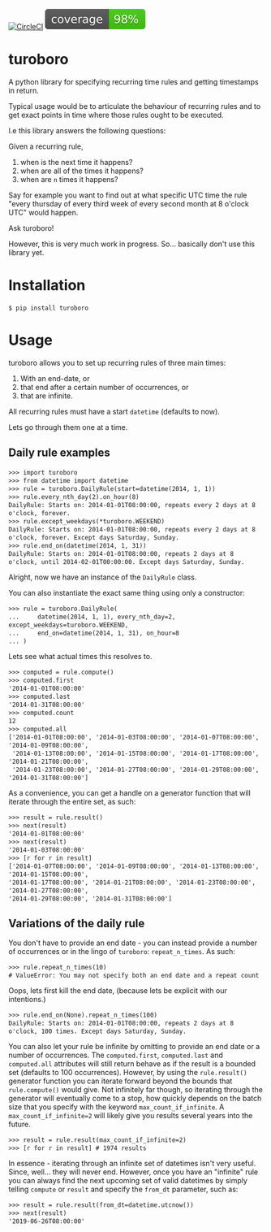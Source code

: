 [![CircleCI](https://circleci.com/gh/pellepim/turoboro.svg?style=shield)](https://circleci.com/gh/pellepim/turoboro)
![Code coverage](coverage.svg "Code coverage")
# turoboro
A python library for specifying recurring time rules and getting timestamps in return.

Typical usage would be to articulate the behaviour of recurring rules and to get exact points
in time where those rules ought to be executed.

I.e this library answers the following questions: 

Given a recurring rule,

1. when is the next time it happens?
2. when are all of the times it happens?
3. when are `n` times it happens?

Say for example you want to find out at what specific UTC time the rule "every thursday of every
third week of every second month at 8 o'clock UTC" would happen.

Ask turoboro! 

However, this is very much work in progress. So... basically don't use this library yet.

# Installation

    $ pip install turoboro
    
# Usage

turoboro allows you to set up recurring rules of three main times:

1. With an end-date, or
2. that end after a certain number of occurrences, or
3. that are infinite.

All recurring rules must have a start `datetime` (defaults to now).

Lets go through them one at a time.

## Daily rule examples

    >>> import turoboro
    >>> from datetime import datetime
    >>> rule = turoboro.DailyRule(start=datetime(2014, 1, 1))
    >>> rule.every_nth_day(2).on_hour(8)
    DailyRule: Starts on: 2014-01-01T08:00:00, repeats every 2 days at 8 o'clock, forever.
    >>> rule.except_weekdays(*turoboro.WEEKEND)
    DailyRule: Starts on: 2014-01-01T08:00:00, repeats every 2 days at 8 o'clock, forever. Except days Saturday, Sunday.
    >>> rule.end_on(datetime(2014, 1, 31))
    DailyRule: Starts on: 2014-01-01T08:00:00, repeats 2 days at 8 o'clock, until 2014-02-01T00:00:00. Except days Saturday, Sunday. 
    
Alright, now we have an instance of the `DailyRule` class.

You can also instantiate the exact same thing using only a constructor:

    >>> rule = turoboro.DailyRule(
    ...     datetime(2014, 1, 1), every_nth_day=2, except_weekdays=turoboro.WEEKEND,
    ...     end_on=datetime(2014, 1, 31), on_hour=8
    ... )

Lets see what actual times this resolves to.

    >>> computed = rule.compute()
    >>> computed.first
    '2014-01-01T08:00:00'
    >>> computed.last
    '2014-01-31T08:00:00'
    >>> computed.count
    12
    >>> computed.all
    ['2014-01-01T08:00:00', '2014-01-03T08:00:00', '2014-01-07T08:00:00', '2014-01-09T08:00:00',
     '2014-01-13T08:00:00', '2014-01-15T08:00:00', '2014-01-17T08:00:00', '2014-01-21T08:00:00',
     '2014-01-23T08:00:00', '2014-01-27T08:00:00', '2014-01-29T08:00:00', '2014-01-31T08:00:00']
    
As a convenience, you can get a handle on a generator function that will iterate through the
entire set, as such:

    >>> result = rule.result()
    >>> next(result)
    '2014-01-01T08:00:00'
    >>> next(result)
    '2014-01-03T08:00:00'
    >>> [r for r in result]
    ['2014-01-07T08:00:00', '2014-01-09T08:00:00', '2014-01-13T08:00:00', '2014-01-15T08:00:00',
    '2014-01-17T08:00:00', '2014-01-21T08:00:00', '2014-01-23T08:00:00', '2014-01-27T08:00:00',
    '2014-01-29T08:00:00', '2014-01-31T08:00:00']

## Variations of the daily rule

You don't have to provide an end date - you can instead provide a number of occurrences
or in the lingo of `turoboro`: `repeat_n_times`. As such:

    >>> rule.repeat_n_times(10)
    # ValueError: You may not specify both an end date and a repeat count

Oops, lets first kill the end date, (because lets be explicit with our intentions.)
    
    >>> rule.end_on(None).repeat_n_times(100)
    DailyRule: Starts on: 2014-01-01T08:00:00, repeats 2 days at 8 o'clock, 100 times. Except days Saturday, Sunday.
    
You can also let your rule be infinite by omitting to provide an end date or a number of 
occurrences. The `computed.first`, `computed.last` and `computed.all` attributes will still
return behave as if the result is a bounded set (defaults to 100 occurrences). However, by
using the `rule.result()` generator function you can iterate forward beyond the bounds that
`rule.compute()` would give. Not infinitely far though, so iterating through the generator
will eventually come to a stop, how quickly depends on the batch size that you specify with
the keyword `max_count_if_infinite`. A `max_count_if_infinite=2` will likely give you results
several years into the future.

    >>> result = rule.result(max_count_if_infinite=2)
    >>> [r for r in result] # 1974 results
    
In essence - iterating through an infinite set of datetimes isn't very useful. Since, well...
they will never end. However, once you have an "infinite" rule you can always find the next
upcoming set of valid datetimes by simply telling `compute` or `result` and specify the
`from_dt` parameter, such as:

    >>> result = rule.result(from_dt=datetime.utcnow())
    >>> next(result)
    '2019-06-26T08:00:00'
 




